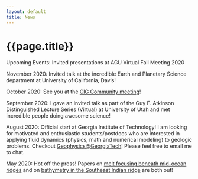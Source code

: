 ```yaml
---
layout: default
title: News
---
```

# {{page.title}}

Upcoming Events: Invited presentations at AGU Virtual Fall Meeting 2020 

November 2020: Invited talk at the incredible Earth and Planetary Science department at University of California, Davis! 

October 2020: See you at the [CIG Community meeting](https://geodynamics.org/cig/events/calendar/2020-community-workshop/agenda/)! 

September 2020: I gave an invited talk as part of the Guy F. Atkinson Distinguished Lecture Series (Virtual) at University of Utah and met incredible people doing awesome science! 

August 2020: Official start at Georgia Institute of Technology! I am looking for motivated and enthusiastic students/postdocs who are interested in applying fluid dynamics (physics, math and numerical modeling) to geologic problems. Checkout [Geophysics@GeorgiaTech](http://geophysics.eas.gatech.edu/)! Please feel free to email me to chat. 

May 2020: Hot off the press! Papers on [melt focusing beneath mid-ocean ridges](https://doi.org/10.1029/2020GL087349) and on [bathymetry in the Southeast Indian ridge](https://doi.org/10.1016/j.pepi.2020.106486) are both out! 

